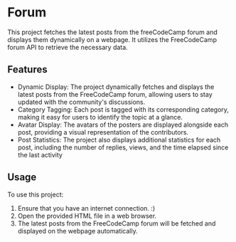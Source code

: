 # Forum 
This project fetches the latest posts from the freeCodeCamp forum and displays them dynamically on a webpage. 
It utilizes the FreeCodeCamp forum API to retrieve the necessary data.

## Features
* Dynamic Display: The project dynamically fetches and displays the latest posts from the FreeCodeCamp forum, allowing users to stay updated with the community's discussions.
* Category Tagging: Each post is tagged with its corresponding category, making it easy for users to identify the topic at a glance.
* Avatar Display: The avatars of the posters are displayed alongside each post, providing a visual representation of the contributors.
* Post Statistics: The project also displays additional statistics for each post, including the number of replies, views, and the time elapsed since the last activity

## Usage
To use this project:
1. Ensure that you have an internet connection. :)
2. Open the provided HTML file in a web browser.
3. The latest posts from the FreeCodeCamp forum will be fetched and displayed on the webpage automatically.
